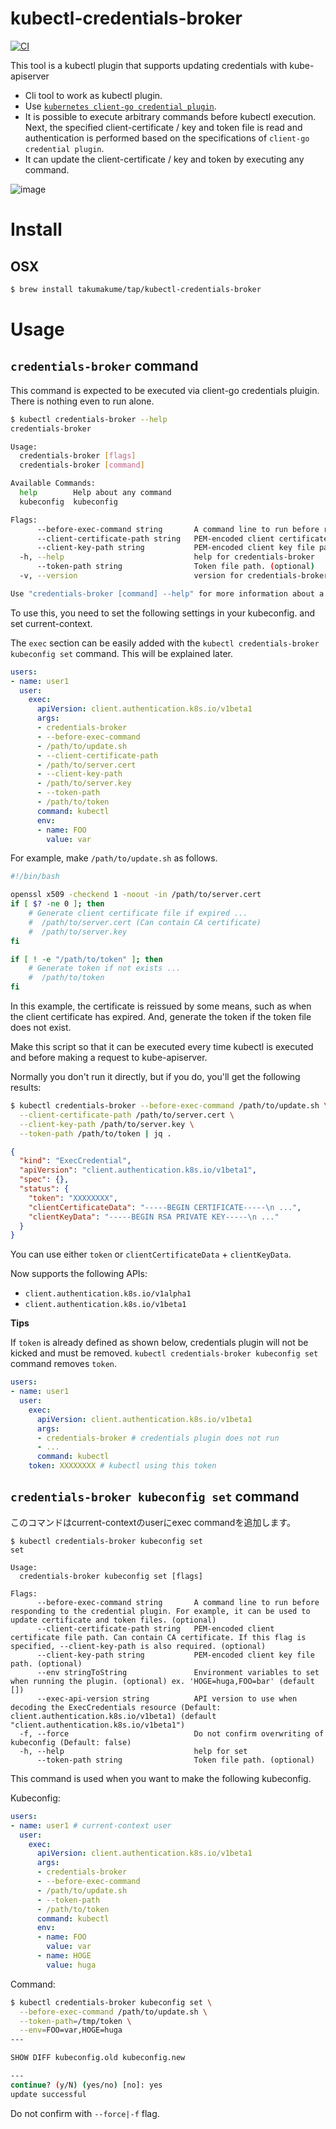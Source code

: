 # kubectl-credentials-broker

[![CI](https://github.com/takumakume/kubectl-credentials-broker/actions/workflows/ci.yml/badge.svg)](https://github.com/takumakume/kubectl-credentials-broker/actions/workflows/ci.yml)

This tool is a kubectl plugin that supports updating credentials with kube-apiserver

- Cli tool to work as kubectl plugin.
- Use [`kubernetes client-go credential plugin`](https://kubernetes.io/docs/reference/access-authn-authz/authentication/#client-go-credential-plugins).
- It is possible to execute arbitrary commands before kubectl execution. Next, the specified client-certificate / key and token file is read and authentication is performed based on the specifications of `client-go credential plugin`.
- It can update the client-certificate / key and token by executing any command.

![image](docs/credentials-broker.jpeg)

# Install

## OSX

```sh
$ brew install takumakume/tap/kubectl-credentials-broker
```

# Usage

## `credentials-broker` command

This command is expected to be executed via client-go credentials pluigin.
There is nothing even to run alone.

```sh
$ kubectl credentials-broker --help
credentials-broker

Usage:
  credentials-broker [flags]
  credentials-broker [command]

Available Commands:
  help        Help about any command
  kubeconfig  kubeconfig

Flags:
      --before-exec-command string       A command line to run before responding to the credential plugin. For example, it can be used to update certificate and token files. (optional)
      --client-certificate-path string   PEM-encoded client certificate file path. Can contain CA certificate. If this flag is specified, --client-key-path is also required. (optional)
      --client-key-path string           PEM-encoded client key file path. (optional)
  -h, --help                             help for credentials-broker
      --token-path string                Token file path. (optional)
  -v, --version                          version for credentials-broker

Use "credentials-broker [command] --help" for more information about a command.
```

To use this, you need to set the following settings in your kubeconfig. and set current-context.

The `exec` section can be easily added with the `kubectl credentials-broker kubeconfig set` command. This will be explained later.

```yaml
users:
- name: user1
  user:
    exec:
      apiVersion: client.authentication.k8s.io/v1beta1
      args:
      - credentials-broker
      - --before-exec-command
      - /path/to/update.sh
      - --client-certificate-path
      - /path/to/server.cert
      - --client-key-path
      - /path/to/server.key
      - --token-path
      - /path/to/token
      command: kubectl
      env:
      - name: FOO
        value: var
```

For example, make `/path/to/update.sh` as follows.

```sh
#!/bin/bash

openssl x509 -checkend 1 -noout -in /path/to/server.cert
if [ $? -ne 0 ]; then
    # Generate client certificate file if expired ...
    #  /path/to/server.cert (Can contain CA certificate)
    #  /path/to/server.key
fi

if [ ! -e "/path/to/token" ]; then
    # Generate token if not exists ...
    #  /path/to/token
fi
```

In this example, the certificate is reissued by some means, such as when the client certificate has expired. And, generate the token if the token file does not exist.

Make this script so that it can be executed every time kubectl is executed and before making a request to kube-apiserver.

Normally you don't run it directly, but if you do, you'll get the following results:

```sh
$ kubectl credentials-broker --before-exec-command /path/to/update.sh \
  --client-certificate-path /path/to/server.cert \
  --client-key-path /path/to/server.key \
  --token-path /path/to/token | jq .
```

```json
{
  "kind": "ExecCredential",
  "apiVersion": "client.authentication.k8s.io/v1beta1",
  "spec": {},
  "status": {
    "token": "XXXXXXXX",
    "clientCertificateData": "-----BEGIN CERTIFICATE-----\n ...",
    "clientKeyData": "-----BEGIN RSA PRIVATE KEY-----\n ..."
  }
}
```

You can use either `token` or `clientCertificateData` + `clientKeyData`.

Now supports the following APIs:

- `client.authentication.k8s.io/v1alpha1`
- `client.authentication.k8s.io/v1beta1`

**Tips**

If `token` is already defined as shown below, credentials plugin will not be kicked and must be removed.
`kubectl credentials-broker kubeconfig set` command removes `token`.

```yaml
users:
- name: user1
  user:
    exec:
      apiVersion: client.authentication.k8s.io/v1beta1
      args:
      - credentials-broker # credentials plugin does not run
      - ...
      command: kubectl
    token: XXXXXXXX # kubectl using this token
```

## `credentials-broker kubeconfig set` command

このコマンドはcurrent-contextのuserにexec commandを追加します。

```
$ kubectl credentials-broker kubeconfig set
set

Usage:
  credentials-broker kubeconfig set [flags]

Flags:
      --before-exec-command string       A command line to run before responding to the credential plugin. For example, it can be used to update certificate and token files. (optional)
      --client-certificate-path string   PEM-encoded client certificate file path. Can contain CA certificate. If this flag is specified, --client-key-path is also required. (optional)
      --client-key-path string           PEM-encoded client key file path. (optional)
      --env stringToString               Environment variables to set when running the plugin. (optional) ex. 'HOGE=huga,FOO=bar' (default [])
      --exec-api-version string          API version to use when decoding the ExecCredentials resource (Default: client.authentication.k8s.io/v1beta1) (default "client.authentication.k8s.io/v1beta1")
  -f, --force                            Do not confirm overwriting of kubeconfig (Default: false)
  -h, --help                             help for set
      --token-path string                Token file path. (optional)
```

This command is used when you want to make the following kubeconfig.

Kubeconfig:
```yaml
users:
- name: user1 # current-context user
  user:
    exec:
      apiVersion: client.authentication.k8s.io/v1beta1
      args:
      - credentials-broker
      - --before-exec-command
      - /path/to/update.sh
      - --token-path
      - /path/to/token
      command: kubectl
      env:
      - name: FOO
        value: var
      - name: HOGE
        value: huga
```

Command:
```sh
$ kubectl credentials-broker kubeconfig set \
  --before-exec-command /path/to/update.sh \
  --token-path=/tmp/token \
  --env=FOO=var,HOGE=huga
---

SHOW DIFF kubeconfig.old kubeconfig.new

---
continue? (y/N) (yes/no) [no]: yes
update successful
```

Do not confirm with `--force|-f` flag.
